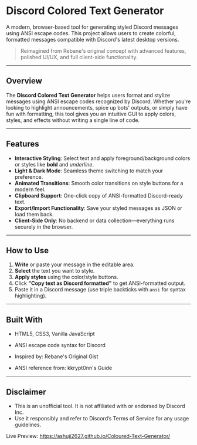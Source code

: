 # Discord Colored Text Generator 

A modern, browser-based tool for generating styled Discord messages using ANSI escape codes. This project allows users to create colorful, formatted messages compatible with Discord's latest desktop versions.

> Reimagined from Rebane's original concept with advanced features, polished UI/UX, and full client-side functionality.

---

##  Overview

The **Discord Colored Text Generator** helps users format and stylize messages using ANSI escape codes recognized by Discord. Whether you're looking to highlight announcements, spice up bots' outputs, or simply have fun with formatting, this tool gives you an intuitive GUI to apply colors, styles, and effects without writing a single line of code.

---

##  Features

- **Interactive Styling**: Select text and apply foreground/background colors or styles like **bold** and _underline_.
- **Light & Dark Mode**: Seamless theme switching to match your preference.
- **Animated Transitions**: Smooth color transitions on style buttons for a modern feel.
- **Clipboard Support**: One-click copy of ANSI-formatted Discord-ready text.
- **Export/Import Functionality**: Save your styled messages as JSON or load them back.
- **Client-Side Only**: No backend or data collection—everything runs securely in the browser.


---

## How to Use

1. **Write** or paste your message in the editable area.
2. **Select** the text you want to style.
3. **Apply styles** using the color/style buttons.
4. Click **"Copy text as Discord formatted"** to get ANSI-formatted output.
5. Paste it in a Discord message (use triple backticks with `ansi` for syntax highlighting).

---

## Built With
- HTML5, CSS3, Vanilla JavaScript

- ANSI escape code syntax for Discord

- Inspired by: Rebane's Original Gist

- ANSI reference from: kkrypt0nn's Guide

---

## Disclaimer
- This is an unofficial tool. It is not affiliated with or endorsed by Discord Inc.
- Use it responsibly and refer to Discord’s Terms of Service for any usage guidelines.

Live Preview: https://ashuji2627.github.io/Coloured-Text-Generator/

